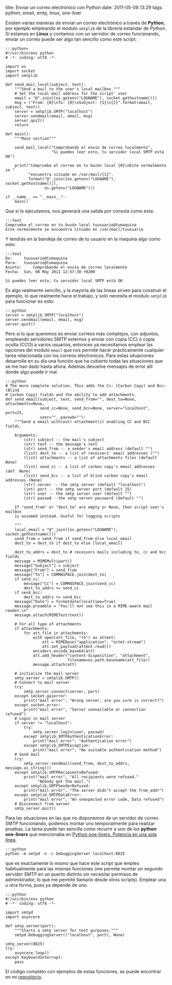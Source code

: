 title: Enviar un correo electrónico con Python
date: 2011-05-08 13:29
tags: python, email, smtp, linux, one-liner

Existen varias maneras de enviar un correo electrónico a través de **Python**, 
por ejemplo empleando el modulo `smtplib` de la librería estándar de Python. Si 
estamos en **Linux** y contamos con un servidor de correo funcionando, enviar un
 correo puede ser algo tan sencillo como este script:

    :::python>
    #!/usr/bin/env python
    # -*- coding: utf8 -*-

    import os
    import socket
    import smtplib

    def send_mail_local(subject, text):
        """Send a mail to the user's local mailbox."""
        # Set the local mail address for the script' user
        email = "@".join([os.getenv("LOGNAME"), socket.gethostname()])
        msg = ("From: {0}\nTo: {0}\nSubject: {1}\n{2}".format(email, subject, text))
        server = smtplib.SMTP("localhost")
        server.sendmail(email, email, msg)
        server.quit()
        return

    def main():
        """Main section"""

        send_mail_local("Comprobando el envío de correo localmente",
                        "Si puedes leer esto, tu servidor local SMTP está OK")

        print("Comprueba el correo en tu buzón local {0}\nEste normalmente se "
              "encuentra situado en /var/mail/{1}".
              format("@".join([os.getenv("LOGNAME"), socket.gethostname()]),
                     os.getenv("LOGNAME")))

    if __name__ == "__main__":
        main()


Que si lo ejecutamos, nos generará una salida por consola como esta:

    :::text
    Comprueba el correo en tu buzón local tuusuario@tumaquina
    Este normalmente se encuentra situado en /var/mail/tuusuario


Y tendrás en la bandeja de correo de tu usuario en la maquina algo como esto:

    :::text
    De: 	tuusuario@tumaquina
    Para: 	tuusuario@tumaquina
    Asunto: 	Comprobando el envío de correo localmente
    Fecha: 	Sun, 08 May 2011 12:57:30 +0200

    Si puedes leer esto, tu servidor local SMTP está OK


Es algo realmente sencillo, y la mayoría de las lineas sirven para construir el 
ejemplo, lo que realmente hace el trabajo, y solo necesita el modulo `smtplib` 
para funcionar es esto:

    :::python
    server = smtplib.SMTP("localhost")
    server.sendmail(email, email, msg)
    server.quit()


Pero si lo que queremos es enviar correos más complejos, con adjuntos, empleando 
servidores SMTP externos y enviar con copia (CC) ó copia oculta (CCO) a varios 
usuarios, entonces ya necesitamos emplear las opciones del modulo `email` que 
nos permite hacer prácticamente cualquier tarea relacionada con los correos 
electronicos. Para estas situaciones desarrolle en su día una función que ha 
cubierto todas las situaciones que se me han dado hasta ahora. Además devuelve 
mensajes de error allí donde algo puede ir mal.

    :::python
    # The more complete solution. This adds the Cc: (Carbon Copy) and Bcc: (Blind 
    # Carbon Copy) fields and the ability to add attachments. 
    def send_email(subject, text, send_from="", dest_to=None, attachments=None,
                   send_cc=None, send_bcc=None, server="localhost", port=25,
                   user="", passwd=""):
        """Send a email with(out) attachment(s) enabling CC and BCC fields.

        Arguments:
            (str) subject -- the mail's subject
            (str) text -- the message's text
            (str) send_from -- a sender's email address (default "")
            (list) dest_to -- a list of receivers' email addresses ("")
            (list) attachments -- a list of attachments files (default None)
            (list) send_cc -- a list of carbon copy's email addresses (def. None)
            (list) send_bcc -- a list of blind carbon copy's email addresses (None)
            (str) server -- the smtp server (default "localhost")
            (int) port -- the smtp server port (default 25)
            (str) user -- the smtp server user (default "")
            (str) passwd --the smtp server password (default "")

        If "send_from" or "dest_to" are empty or None, then script user's mailbox 
        is assumed instead. Useful for logging scripts

        """
        local_email = "@".join([os.getenv("LOGNAME"), socket.gethostname()])
        send_from = send_from if send_from else local_email
        dest_to = dest_to if dest_to else [local_email]

        dest_to_addrs = dest_to # receivers mails including to, cc and bcc fields
        message = MIMEMultipart()
        message["Subject"] = subject
        message["From"] = send_from
        message["To"] = COMMASPACE.join(dest_to)
        if send_cc:
            message["Cc"] = COMMASPACE.join(send_cc)
            dest_to_addrs += send_cc
        if send_bcc:
            dest_to_addrs += send_bcc
        message["Date"] = formatdate(localtime=True)
        message.preamble = "You'll not see this in a MIME-aware mail reader.\n"
        message.attach(MIMEText(text))

        # For all type of attachments
        if attachments:
            for att_file in attachments:
                with open(att_file, "rb") as attmnt:
                    att = MIMEBase("application", "octet-stream")
                    att.set_payload(attmnt.read())
                encoders.encode_base64(att)
                att.add_header("content-disposition", "attachment",
                               filename=os.path.basename(att_file))
                message.attach(att)

        # initialize the mail server
        smtp_server = smtplib.SMTP()
        # Connect to mail server
        try:
            smtp_server.connect(server, port)
        except socket.gaierror:
            print("mail error", "Wrong server, are you sure is correct?")
        except socket.error:
            print("mail error", "Server unavailable or connection refused")
        # Login in mail server
        if server != "localhost":
            try:
                smtp_server.login(user, passwd)
            except smtplib.SMTPAuthenticationError:
                print("mail error", "Authentication error")
            except smtplib.SMTPException:
                print("mail error", "No suitable authentication method")
        # Send mail
        try:
            smtp_server.sendmail(send_from, dest_to_addrs, message.as_string())
        except smtplib.SMTPRecipientsRefused:
            print("mail error", "All recipients were refused."
                  "Nobody got the mail.")
        except smtplib.SMTPSenderRefused:
            print("mail error", "The server didn’t accept the from_addr")
        except smtplib.SMTPDataError:
            print("mail error", "An unexpected error code, Data refused")
        # Disconnect from server
        smtp_server.quit()


Para las situaciones en las que no disponemos de un servidor de correo SMTP 
funcionando, podemos montar uno temporalmente para realizar pruebas. La tarea 
puede tan sencilla como recurrir a uno de los **python one-liners** que 
mencionaba en [Python one-liners. Potencia en una sola línea](python_one_liners_potencia_en_una_sola_linea).

    :::python
    python -m smtpd -n -c DebuggingServer localhost:8025


que es  exactamente lo mismo que hace este script que empleo habitualmente para 
las mismas funciones (me permite montar un segundo servidor SMTP en un puerto 
distinto sin necesitar permisos de administrador, lo que me permite llamarlo 
desde otros scripts). Emplear una u otra forma, pues ya depende de uno.

    :::python
    #!/usr/bin/env python
    # -*- coding: utf8 -*-

    import smtpd
    import asyncore

    def smtp_server(port):
        """Starts a smtp server for test purposes."""
        smtpd.DebuggingServer(("localhost", port), None)

    smtp_server(8025)
    try:
        asyncore.loop()
    except KeyboardInterrupt:
        pass


El código completo con ejemplos de estas funciones, se puede encontrar en mi 
[repositorio][repo].

  [repo]: https://code.joedicastro.com/python-recipes
